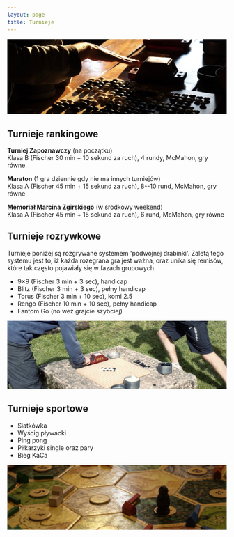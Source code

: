 ```yaml
---
layout: page
title: Turnieje
---
```


![przystanek alaska](/public/go.jpg)

## Turnieje rankingowe

**Turniej Zapoznawczy** (na początku)  
Klasa B (Fischer 30 min + 10 sekund za ruch), 4 rundy, McMahon, gry równe

**Maraton** (1 gra dziennie gdy nie ma innych turniejów)  
Klasa A (Fischer 45 min + 15 sekund za ruch), 8--10 rund, McMahon, gry równe

**Memoriał Marcina Zgirskiego** (w środkowy weekend)  
Klasa A (Fischer 45 min + 15 sekund za ruch), 6 rund, McMahon, gry równe

## Turnieje rozrywkowe

Turnieje poniżej są rozgrywane systemem 'podwójnej drabinki'. Zaletą tego systemu jest to, iż każda rozegrana gra jest ważna, oraz unika się remisów, które tak często pojawiały się w fazach grupowych.

- 9&times;9 (Fischer 3 min + 3 sec), handicap
- Blitz (Fischer 3 min + 3 sec), pełny handicap
- Torus (Fischer 3 min + 10 sec), komi 2.5
- Rengo (Fischer 10 min + 10 sec), pełny handicap
- Fantom Go (no weź grajcie szybciej)

![przystanek alaska](/public/drabinka.jpg)

## Turnieje sportowe

- Siatkówka
- Wyścig pływacki
- Ping pong
- Piłkarzyki single oraz pary
- Bieg KaCa

![przystanek alaska](/public/osadniki.jpg)
